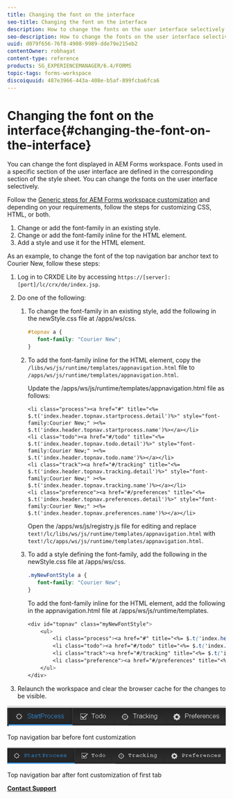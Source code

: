 ```yaml
---
title: Changing the font on the interface
seo-title: Changing the font on the interface
description: How to change the fonts on the user interface selectively.
seo-description: How to change the fonts on the user interface selectively.
uuid: d079f656-76f8-4908-9989-dde79e215eb2
contentOwner: robhagat
content-type: reference
products: SG_EXPERIENCEMANAGER/6.4/FORMS
topic-tags: forms-workspace
discoiquuid: 487e3966-443a-408e-b5af-899fcba6fca6
---
```


# Changing the font on the interface{#changing-the-font-on-the-interface}

You can change the font displayed in AEM Forms workspace. Fonts used in a specific section of the user interface are defined in the corresponding section of the style sheet. You can change the fonts on the user interface selectively.

Follow the [Generic steps for AEM Forms workspace customization](../../forms/using/generic-steps-html-workspace-customization.md) and depending on your requirements, follow the steps for customizing CSS, HTML, or both.

1. Change or add the font-family in an existing style.  
1. Change or add the font-family inline for the HTML element.
1. Add a style and use it for the HTML element.

As an example, to change the font of the top navigation bar anchor text to Courier New, follow these steps:

1. Log in to CRXDE Lite by accessing `https://[server]:[port]/lc/crx/de/index.jsp`.
1. Do one of the following:

    1. To change the font-family in an existing style, add the following in the newStyle.css file at /apps/ws/css.

       ```css    
       #topnav a {
          font-family: "Courier New";
       }
       ```

    1. To add the font-family inline for the HTML element, copy the `/libs/ws/js/runtime/templates/appnavigation.html` file to `/apps/ws/js/runtime/templates/appnavigation.html`.

       Update the /apps/ws/js/runtime/templates/appnavigation.html file as follows:

       ```    
       <li class="process"><a href="#" title="<%= $.t('index.header.topnav.startprocess.detail')%>" style="font-family:Courier New;" ><%= $.t('index.header.topnav.startprocess.name')%></a></li>
       <li class="todo"><a href="#/todo" title="<%= $.t('index.header.topnav.todo.detail')%>" style="font-family:Courier New;" ><%= $.t('index.header.topnav.todo.name')%></a></li>
       <li class="track"><a href="#/tracking" title="<%= $.t('index.header.topnav.tracking.detail')%>" style="font-family:Courier New;" ><%= $.t('index.header.topnav.tracking.name')%></a></li>
       <li class="preference"><a href="#/preferences" title="<%= $.t('index.header.topnav.preferences.detail')%>" style="font-family:Courier New;" ><%= $.t('index.header.topnav.preferences.name')%></a></li>
       ```    
    
       Open the /apps/ws/js/registry.js file for editing and replace `text!/lc/libs/ws/js/runtime/templates/appnavigation.html` with `text!/lc/apps/ws/js/runtime/templates/appnavigation.html`.
    
    1. To add a style defining the font-family, add the following in the newStyle.css file at /apps/ws/css.

       ```css    
       .myNewFontStyle a {
          font-family: "Courier New";
       }
       ```    
    
       To add the font-family inline for the HTML element, add the following in the appnavigation.html file at /apps/ws/js/runtime/templates.

       ```css    
       <div id="topnav" class="myNewFontStyle">
           <ul>
               <li class="process"><a href="#" title="<%= $.t('index.header.topnav.startprocess.detail')%>" ><%= $.t('index.header.topnav.startprocess.name')%></a></li>
               <li class="todo"><a href="#/todo" title="<%= $.t('index.header.topnav.todo.detail')%>"><%= $.t('index.header.topnav.todo.name')%></a></li>
               <li class="track"><a href="#/tracking" title="<%= $.t('index.header.topnav.tracking.detail')%>" ><%= $.t('index.header.topnav.tracking.name')%></a></li>
               <li class="preference"><a href="#/preferences" title="<%= $.t('index.header.topnav.preferences.detail')%>" ><%= $.t('index.header.topnav.preferences.name')%></a></li>
           </ul>
       </div>
       ```

1. Relaunch the workspace and clear the browser cache for the changes to be visible.

![](assets/change_font_before.png)

Top navigation bar before font customization

![](assets/change_font_after.png)

Top navigation bar after font customization of first tab

[**Contact Support**](https://www.adobe.com/account/sign-in.supportportal.html)
